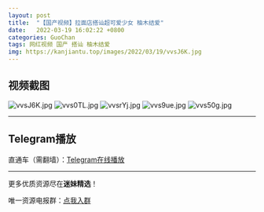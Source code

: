 ```yaml
---
layout: post
title:  "【国产视频】拉面店搭讪超可爱少女 柚木结爱"
date:   2022-03-19 16:02:22 +0800
categories: GuoChan
tags: 网红视频 国产 搭讪 柚木结爱
img: https://kanjiantu.top/images/2022/03/19/vvsJ6K.jpg
---
```



## 视频截图

![vvsJ6K.jpg](https://kanjiantu.top/images/2022/03/19/vvsJ6K.jpg)
![vvs0TL.jpg](https://kanjiantu.top/images/2022/03/19/vvs0TL.jpg)
![vvsrYj.jpg](https://kanjiantu.top/images/2022/03/19/vvsrYj.jpg)
![vvs9ue.jpg](https://kanjiantu.top/images/2022/03/19/vvs9ue.jpg)
![vvs50g.jpg](https://kanjiantu.top/images/2022/03/19/vvs50g.jpg)

* * *
## Telegram播放

直通车（需翻墙）：[Telegram在线播放](https://t.me/mimeijingxuan/233)

* * *
更多优质资源尽在**迷妹精选**！

唯一资源电报群：[点我入群](https://t.me/mimeijingxuan)


